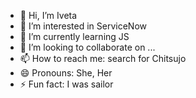 - 👋 Hi, I’m Iveta
- 👀 I’m interested in ServiceNow 
- 🌱 I’m currently learning JS
- 💞️ I’m looking to collaborate on ...
- 📫 How to reach me: search for Chitsujo
- 😄 Pronouns: She, Her
- ⚡ Fun fact: I was sailor

<!---
Iveta84/Iveta84 is a ✨ special ✨ repository because its `README.md` (this file) appears on your GitHub profile.
You can click the Preview link to take a look at your changes.
--->
